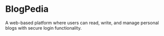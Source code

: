 # BlogPedia
A web-based platform where users can read, write, and manage personal blogs with secure login functionality.
